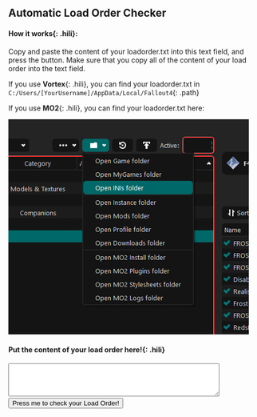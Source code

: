 
## Automatic Load Order Checker

#### **How it works**{: .hili}:
Copy and paste the content of your loadorder.txt into this text field, and press the button.
Make sure that you copy all of the content of your load order into the text field.

If you use **Vortex**{: .hili}, you can find your loadorder.txt in `C:/Users/[YourUsername]/AppData/Local/Fallout4`{: .path}

If you use **MO2**{: .hili}, you can find your loadorder.txt here:

![MO2 LO location](./assets/images/mo2_load_order_location.png)


#### **Put the content of your load order here!**{: .hili}

<textarea id="loadordertxt" name="txtBody" rows="4" cols="50" style="color:black"></textarea>
<input id="clickMe" type="button" value="Press me to check your Load Order!" onclick="checkLoadOrder();" style="color:black" />

<div id="content"></div>

<script>

const required_plugins =  ['Unofficial Fallout 4 Patch.esp', 'FROST.esp', 'FROSTmoreDoors.esp', 'RedsFrostFixes.esp', 'FrostNukaWorld.esp', 'aFrostMod.esp', 'FROST - UFO4P Patch.esp', 'FROST Feral Fix.esp', 'FCF_Main.esp', 'FCF_Previsibines.esp', 'FCF_PrevisibinesDoors.esp', 'FCF_PrevisibinesNW.esp']

const incompatible_plugins =  ['Loads.esm', 'NewCalibers.esp', 'ArmorKeywords_Patch_INNR_UFO4P.esp', 'ArmorKeywords.esm', 'DLCUltraHighResolution.esm', 'Armorsmith Extended.esp', 'Weaponsmith Extended 2.esp', 'Better Locational Damage.esp', 'Fallout 4 NPC Scaling and Enemy Buff 1.0.esp', 'BLD - Leveled Lists - DLC.esp', 'Crafting Mastery.esp', 'Better Locational Damage - DLC_Automatron.esp', 'Better Locational Damage - DLC_WWorkshop.esp', 'Better Locational Damage - DLC_Nuka_World.esp', 'Better Locational Damage - DLC_Far_Harbor.esp', 'Loads of Ammo - Leveled Lists.esp', 'Killable Children.esp', 'Gas Mask ArmorKeywords.esp', 'Gas Mask NPC.esp', 'RaiderOverhaul.esp', 'WeightlessMods.esp', 'Better Locational Damage - Ghoul Edition.esp', 'Better Locational Damage.esp', 'UnbogusNPCScaling.esp', 'UnbogusFallout.esp', 'MK_Agony.esp', 'Better Perks.esp', 'WeightlessSpecialAmmo.esp', 'TacticalTablet_Pip-BoyFlashlight.esp', 'Agony_IAF_Patch.esp', 'Z_Horizon.esp', 'Z_Architect_EnhancedSettlements.esp', 'Z_Architect_EnhancedSettlements_DLC.esp', 'Z_Architect_Extras.esp', 'Z_Architect_HomePlate.esp', 'Z_BlurRemoval.esp', 'Z_CameraAddon.esp', 'Z_Extras.esp', 'Z_Horizon_DEFUI.esp', 'Z_Horizon_DEFUI_MenusOnly.esp', 'Z_Horizon_Desolation.esp', 'Z_Horizon_Mode_Scavenger.esp', 'Z_Horizon_Optional_ShortNaming.esp', 'Z_Horizon_StrictCarryWeight.esp', 'Z_Horizon_Timescale.esp', 'Z_Horizon_WeaponPack01.esp', 'Z_SettlementLimits.esp', 'Z_Horizon_DLC_Automatron.esp', 'Z_Horizon_DLC_FarHarbor.esp', 'Z_Horizon_DLC_Nuka.esp', 'Z_Horizon_DLC_Workshop01.esp', 'Z_Horizon_DLC_Workshop02.esp', 'Z_Horizon_DLC_Workshop03.esp', 'EnhancedLightsandFX.esp', 'Wasteland Heroines Replacer All in One_2.0.esp', 'PRP.esp', 'PPF.esm', 'DamnApocalypse_CORE.esm', 'America Rising - A Tale of the Enclave.esp', 'DarkerNights.esp', 'SimSettlements.esm', 'SS2Extended.esp', 'LegendaryModification.esp', 'Companion Infinite Ammo.esp', 'StartMeUp.esp', 'W.A.T.Minutemen.esp', 'More Armor Slots - All Dlc.esp', 'More Armor Slots.esp', 'BetterModDescriptions.esp', 'BetterModDescriptionsLite.esp', 'DeadlierDeathclaws.esp', 'CommonwealthChooksAndBunnies.esp', 'True Legendary Enemies.esp', 'CommonwealthCritters.esp', 'CommonwealthCritters - Both DLC.esp', 'CommonwealthCritters - Far Harbor.esp', 'CommonwealthCritters - Nuka World.esp', 'WorldwideGhoulsV400.esl', 'WorldwideGhoulsV400.esp', 'Give Me That Bottle.esp', 'moreuniques.esp', 'lovingcait.esp', 'lovingpiper.esp', 'busty grrl.esp', 'lovingcurie.esp', 'automatron protectrons expanded.esp', 'angler.esp', 'the deadly commonwealth expansion.esp', 'buffed minutemen.esp', 'ConcealedArmor.esm', 'Pip-Boy Flashlight.esp', 'Live Dismemberment - Brutal.esp', 'Live Dismemberment - Insane-o.esp', 'Live Dismemberment - Liebermode.esp', 'Live Dismemberment - Mental.esp', 'Live Dismemberment - Mind-Blowing.esp', 'Live Dismemberment - POSTAL.esp', 'Live Dismemberment - Regular.esp', 'BetterCompanions.esp', 'AWKCR - Mod Power Armor Engine Glitch Fix.esp', 'ENBLightsHDRPatch.esp', 'Campsite-AWKCR.esp', 'WestTekTacticalOptics-AWKCR.esp']

const bad_plugins =  ['FROST-More Armor Slots.esp', 'FROST - Backpack agility fix.esp', 'FROST - Blight Brew Fix.esp', 'Frost - NewGame.esp', 'Jacq-FROST-CK-base.esp', 'Jacq-FROST-NoMods.esp', 'Jacq-FROST.esp', 'RRTV_FROST_EleanorRestored.esp', 'FROST - Fungal Purge Patch.esp', 'FROST - Fungal Purge Patch Chemist Edition.esp', 'FrostMasksAndHelmets.esp', 'FROST_NPCs-No-Ammo-Use.esp', 'FROST_SimplifiedSorting_NPCs-No-Ammo-Use.esp', 'Moneyswap.esp', 'FROST - Fungal Purge fix.esp', 'Frost Water Patch.esp', 'shep 4thdoor.esp', 'FrostACOBetterArmors.esp', 'xx_FrostAndAgony.esp', 'Ozzy.esp', 'FROST Alliance Fix.esp', 'CannibalWithSanity.esp', 'Frost Buggs Bunny.esp', 'Craftable Liquor Original.esp', 'Frosty Cazador.esp', 'FrostFungalStew.esp', 'Frost Fatigues 2.0.esp', 'Federation Hostile.esp', 'Friendly Alliance Hostle Federation.esp', 'Friendly Cannibals Hostile Federation.esp', 'Friendly Remnants.esp', 'Friendly Themis Hostile Federation.esp', 'FROST Fusion Core Rebalance.esp', 'Chill Weapon Weights.esp', 'Frost Hunter.esp', 'Power Helmet Rad Patch.esp', 'FrostLoneWandererWithSettlements.esp', 'FrostIsAgony.esp', 'FrostWarning.esp', 'Water Filter Not Junk.esp', 'Frost Weaver.esp', 'FungalPurgeEdit.esp', 'FROST-MoreVoices.esp.3.esp', 'FROST - KrebsAK Patch.esp', 'Frost Wastland guide replacer name changes.esp', 'ZygsFrostStart.esp', 'Grhk_FROST_VIS-G_GMTBottle_Patch_v1.3.esp', 'FROSTfix.esp', 'frostdiamondremoval.esp', 'FROST_WorkshopPatch.esp', 'FROSTIntPR.esp', 'FROSTIntPR_MoreDoors.esp', 'FROSTIntPR_NW.esp', 'FROSTIntPR_UIL.esp', 'FROSTExtPR.esp', 'FROSTExtPR_NW.esp', 'FROSTExtPR_UEL.esp', 'FROST NW Previs Patch.esp', 'Frost-AWKCR Patch.esp', 'Frost Construction.esp']

const not_recommended_plugins =  ['Realistic Survival Damage.esp', 'CraftingFramework.esp', 'Buildable_PAFrames.esp', 'WeightlessJunk.esp', 'More Power Armour Mods SPA.esp', 'MK_Agony.esp', 'Feral Ghoul Bite Skills.esp', 'SolarPower.esp', 'Safe SSEx.esp', 'SSEX.esp', 'Water Purification Stations.esp', 'CraftableAmmo.esp', 'CraftableAmmo_plus.esp', 'Insignificant Object Remover.esp', 'YouAreSPECIAL.esm', 'jags78_ExtendedAgony.esp', 'MK_Agony_Unofficial_Patch.esp', 'ExpandedQuickCleanJamaicaPlain.esp', 'Agony_IAF_Patch.esp', 'AdvancedNeeds2_Expansion_01_Ghoulified.esp', 'AdvancedNeeds2_Expansion_02_Spoilage.esp', 'AdvancedNeeds2_Expansion_05_Gasmasks.esp', 'AdvancedNeeds2_Patch_Campsite.esp', 'AdvancedNeeds2_Patch_DLC.esp', 'Flashy_CommonwealthFishing.esp', 'Flashy_CommonwealthFishingFarHarborAddon.esp', 'AdvancedNeeds2.esp']


  function removeAllHtmlChildNodes(parent){
    while (parent.firstChild) {
        parent.removeChild(parent.firstChild);
    }
  }
  var counter_checker = 0;

  function myPrint(output_list, title, message) {
      if(output_list.length == 0){
        return
      }
      var p = document.createElement("p");
      let heading = document.createElement('h2');
      heading.innerHTML = title;
      let description = document.createElement('h5');
      description.innerHTML = message;
      p.appendChild(heading)
      p.appendChild(description)
      output_list.forEach(plugin => {
              let t = document.createElement("p")
              t.innerHTML = plugin;
              p.appendChild(t)})
      document.getElementById("content").appendChild(p);
      counter_checker++
  }


  function checkForCCmods(plugin_list){
    result_list = [];
    plugin_list.forEach(plugin => {if (plugin.startsWith("cc")){result_list.push(plugin)}});
    return result_list;
  }

  function checkForMissingPlugins(plugin_list, check_list){
      result_list = [];
      check_list.forEach(plugin => {if (!plugin_list.includes(plugin)){result_list.push(plugin)}});
      return result_list;
  }

  function checkForExistingPlugins(plugin_list, check_list){
      result_list = [];
      check_list.forEach(plugin => {if (plugin_list.includes(plugin)){result_list.push(plugin)}});
      return result_list;
  }


  function checkFrostPluginOrder(plugin_list){
    result_list = [];
    for(let i = 0; i < plugin_list.indexOf("FROST.esp"); i++){
        let plugin = plugin_list[i];
        pluginS = plugin.toLowerCase()
        if (pluginS.includes("frost") || pluginS.includes("rff")){
          result_list.push(plugin)
        }
    }
    return result_list;
  }

    function checkPluginOrder(plugin_list, check_list){
      result_list = [];
      for (let i = 0; i < check_list.length-1; i++){
          let plugin1 = check_list[i];
          let plugin2 = check_list[i+1];
          let pl1 = plugin_list.indexOf(plugin1);
          let pl2 = plugin_list.indexOf(plugin2);
          if (pl1 < 0 || pl2 < 0){
            continue
          }
          if (pl1 > pl2){
            result_list.push(plugin1);
          }
      }
      return result_list
  }


  function checkLoadOrder(){
    counter_checker = 0;
    removeAllHtmlChildNodes(document.getElementById("content"))
    var load_order_text = document.getElementById('loadordertxt').value;
    const plugins = load_order_text.split('\n');

    for (let i = 0; i < plugins.length; i++){
      plugins[i]  = plugins[i].replace("*", "");
    }

    if (plugins.length <= 2){
      return;
    }
    const found_cc_plugins = checkForCCmods(plugins);
    const found_missing_plugins = checkForMissingPlugins(plugins, required_plugins);
    const found_incompatible_plugins = checkForExistingPlugins(plugins, incompatible_plugins);
    const found_bad_plugins = checkForExistingPlugins(plugins, bad_plugins);
    const found_not_recommended_plugins = checkForExistingPlugins(plugins, not_recommended_plugins);
    const found_wrong_order_plugins =  checkPluginOrder(plugins, required_plugins);
    const found_wrong_order_frost_plugins = checkFrostPluginOrder(plugins, required_plugins);

    const cc_description = "Creation Club Content is often incompatible with FROST, immersion-breaking or needs a patch. There are currently no patches for CC content for FROST. Please remove all CC mods, unless they add paint for Power Armor, Armors or Weapons.";
    myPrint(found_cc_plugins, "Creation Club Content", cc_description);
    const missing_description = "You are missing the following plugins. Please install them and put them into the right spot in your load order!";
    myPrint(found_missing_plugins, "Missing Plugins", missing_description);
    const incompatible_description = "You are using mods that are incompatible with FROST. Please remove them!";
    myPrint(found_incompatible_plugins, "Incompatible Plugins", incompatible_description);
    const problematic_description = "The following plugins are problematic and should also be removed";
    myPrint(found_bad_plugins, "Problematic Plugins", problematic_description);
    const not_recommended_description = "The following plugins are not-recommended to be used with FROST, as they either need a patch that is way to complicated to make, or they do or add things that are already present in FROST.";
    myPrint(found_not_recommended_plugins, "Not-Recommended Plugins", not_recommended_description);
    const wrong_order_description = "The following plugins are sorted wrong. Please check the Load Order section to make sure that they are sorted correctly!";
    myPrint(found_wrong_order_plugins, "Following Plugins are sorted wrong", wrong_order_description);
    const wrong_order_frost_description = "All FROST mods need to be loaded AFTER FROST.esp! The following FROST mods are not loaded after FROST.esp:";
    myPrint(found_wrong_order_frost_plugins, "FROST Plugins are sorted wrong", wrong_order_frost_description);
    if (counter_checker == 0){
        myPrint([""], "No problems were found", "The checker couldn't find any problems. Keep in mind that the checker is not perfect, there could still be something wrong with your load order.");
    }
}
</script>

